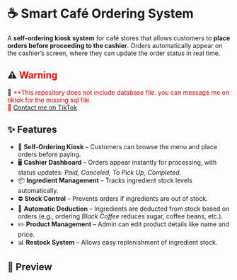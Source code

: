 # ☕ Smart Café Ordering System  

A **self-ordering kiosk system** for café stores that allows customers to **place orders before proceeding to the cashier**. Orders automatically appear on the cashier’s screen, where they can update the order status in real time.  

## ⚠️ <span style="color:red">Warning</span>  

🚨 <span style="color:red">**This repository does not include database file. you can message me on tiktok for the missing sql file.  
🔗 [Contact me on TikTok](https://www.tiktok.com/@krelq)  


## ✨ Features  

- 🛒 **Self-Ordering Kiosk** – Customers can browse the menu and place orders before paying.  
- 🖥 **Cashier Dashboard** – Orders appear instantly for processing, with status updates: *Paid, Canceled, To Pick Up, Completed*.  
- 📦 **Ingredient Management** – Tracks ingredient stock levels automatically.  
- ⛔ **Stock Control** – Prevents orders if ingredients are out of stock.  
- 🔄 **Automatic Deduction** – Ingredients are deducted from stock based on orders (e.g., ordering *Black Coffee* reduces sugar, coffee beans, etc.).  
- ✏️ **Product Management** – Admin can edit product details like name and price.  
- 📊 **Restock System** – Allows easy replenishment of ingredient stock.  


## 📸 Preview  
